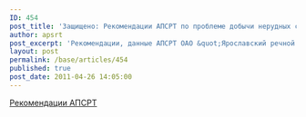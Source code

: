 ```yaml
---
ID: 454
post_title: 'Защищено: Рекомендации АПСРТ по проблеме добычи нерудных строительных материалов'
author: apsrt
post_excerpt: 'Рекомендации, данные АПСРТ ОАО &quot;Ярославский речной порт&quot; в связи с протестом Волжского ГБУ на решение Верхне-Волжского бассейнового управления Росводресурсов об использовании водного объекта для добычи нерудных строительных материалов.'
layout: post
permalink: /base/articles/454
published: true
post_date: 2011-04-26 14:05:00
---
```

<a href="http://www.apsrt.ru/docs/recomend.doc">Рекомендации АПСРТ</a>